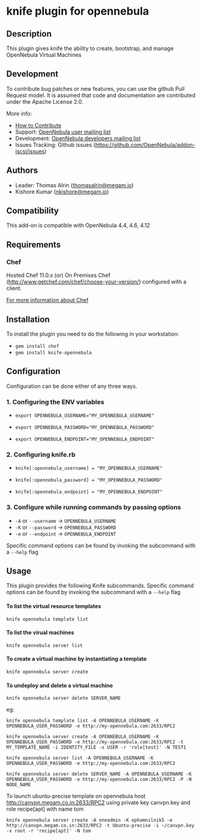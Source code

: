 # knife plugin for opennebula

## Description

This plugin gives knife the ability to create, bootstrap, and manage OpenNebula Virtual Machines

## Development

To contribute bug patches or new features, you can use the github Pull Request model. It is assumed that code and documentation are contributed under the Apache License 2.0. 

More info:
* [How to Contribute](http://opennebula.org/software:add-ons#how_to_contribute_to_an_existing_add-on)
* Support: [OpenNebula user mailing list](http://opennebula.org/community:mailinglists)
* Development: [OpenNebula developers mailing list](http://opennebula.org/community:mailinglists)
* Issues Tracking: Github issues (https://github.com/OpenNebula/addon-iscsi/issues)

## Authors

* Leader: Thomas Alrin (thomasalrin@megam.io)
* Kishore Kumar (nkishore@megam.io)

## Compatibility

This add-on is compatible with OpenNebula 4.4, 4.6, 4.12


## Requirements

### Chef

Hosted Chef 11.0.x (or) On Premises Chef (http://www.getchef.com/chef/choose-your-version/) configured with a client.

[For more information about Chef](https://learnchef.opscode.com/get-started/)

## Installation

To install the plugin you need to do the following in your workstation:

* `gem install chef`
* `gem install knife-opennebula`


## Configuration

Configuration can be done either of any three ways.

### 1. Configuring the ENV variables

* `export OPENNEBULA_USERNAME="MY_OPENNEBULA_USERNAME"`

* `export OPENNEBULA_PASSWORD="MY_OPENNEBULA_PASSWORD"`

* `export OPENNEBULA_ENDPOINT="MY_OPENNEBULA_ENDPOINT"`


### 2. Configuring knife.rb
* `knife[:opennebula_username] = "MY_OPENNEBULA_USERNAME"`

* `knife[:opennebula_password] = "MY_OPENNEBULA_PASSWORD"`

* `knife[:opennebula_endpoint] = "MY_OPENNEBULA_ENDPOINT"`

### 3. Configure while running commands by passing options
* `-A` or `--username` -> `OPENNEBULA_USERNAME`
* `-K` or `--password` -> `OPENNEBULA_PASSWORD`
* `-e` or `--endpoint` -> `OPENNEBULA_ENDPOINT`

Specific command options can be found by invoking the subcommand with a `--help` flag

## Usage

This plugin provides the following Knife subcommands. Specific command options can be found by invoking the subcommand with a `--help` flag


#### To list the virtual resource templates

`knife opennebula template list`


#### To list the virual machines

`knife opennebula server list`


#### To create a virtual machine by instantiating a template

`knife opennebula server create`


#### To undeploy and delete a virtual machine

`knife opennebula server delete SERVER_NAME`

eg:

    knife opennebula template list -A OPENNEBULA_USERNAME -K OPENNEBULA_USER_PASSWORD -e http://my-opennebula.com:2633/RPC2
    
    knife opennebula server create -A OPENNEBULA_USERNAME -K OPENNEBULA_USER_PASSWORD -e http://my-opennebula.com:2633/RPC2 -t MY_TEMPLATE_NAME -i IDENTITY_FILE -x USER -r 'role[test]' -N TEST1
    
    knife opennebula server list -A OPENNEBULA_USERNAME -K OPENNEBULA_USER_PASSWORD -e http://my-opennebula.com:2633/RPC2
    
    knife opennebula server delete SERVER_NAME -A OPENNEBULA_USERNAME -K OPENNEBULA_USER_PASSWORD -e http://my-opennebula.com:2633/RPC2 -P -N NODE_NAME


To launch ubuntu-precise template on opennebula host http://canvpn.megam.co.in:2633/RPC2 using private key canvpn.key and role recipe[apt] with name tom

    knife opennebula server create -A oneadmin -K ephamnilnik5 -e http://canvpn.megam.co.in:2633/RPC2 -t Ubuntu-precise -i ~/canvpn.key -x root -r 'recipe[apt]' -N tom

